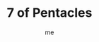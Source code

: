 ---
# basics
title     		 : "7 of Pentacles"
token					 : 'coins-07'
card_type			 : '' # major, minor, court
layout				 : "tarot-card"
author    		 : 'me'
one_liner 		 : "Assessment, evaluation, re-evaluation, reflection"
images				 : ['/assets/images/tarot/rws/rw-coins-07.jpg']
keywords			 : ['assessment', 'evaluation', 're-evaluation', 'reflection']
url						 : 'tarot/cards/coins-07'
aliases				 : []

meaning_light  : "Measuring progress toward your goal. Looking at results with an eye toward improving performance. Asking, “How happy am I?” Coming up with ideas for improving your health or prosperity. Deciding it’s time for a change. Expressing an honest opinion."

meaning_shadow : "Becoming distracted by melancholy thoughts. Longing for “the good old days.” Beating yourself up over lost opportunities. Judging your own work harshly. Holding others to inappropriate standards. Refusing to take part in a project, then whining about the quality of the outcome."

# more detail
correspondence_planet 			: "Saturn"
correspondence_astrological : "Taurus"
correspondence_affirmation  : "To stay on target, I measure my progress."
correspondence_story 				: "The main character looks back on what he or she has achieved and sees his or her work in a new light."

advice_relationships 	 : "When this relationship started, what did you imagine it could become? To what extent have your expectations been fulfilled? If it falls short, you have two options: confront the difference … or revise your expectations. Which option is most likely to lead to happiness?"

advice_work 					 : "Fulfillment keeps work from becoming drudgery. What do you need in order to feel rewarded? To what extent is your current work providing this? A new project can breathe life back into a dull job. Be alert for opportunities to change your job without, necessarily, changing jobs."

advice_spirituality 	 : "Which are you more likely to do: look back on wasted days or focus on a brighter future? The past is the past; let it go. If you haven’t achieved, spiritually speaking, what you hoped to achieve by now, deepen your resolve, set new goals, and pray for the strength to achieve them."

advice_personal_growth : "You can waste an entire lifetime wrestling with regrets. Escape the trap. Shift your focus from the past to the future, and resolve to make the most of the here and now. No amount of looking back can rewrite history; by contrast, working in the here and now can radically alter tomorrow."

advice_fortune_telling : "Things won’t work out as expected. Pick up the pieces and prepare to move on."

questions	: ["What expectations do you have? How have these expectations shaped your efforts?", "To what extent have I fulfilled my own expectations?", "What are the terms of success?", "How can I be happier with the progress I’ve made?"]

# referenced in the symbols.toml data file
symbols	  : ['7', 'coins', 'crop-of-coins', 'unhappy-farmer']

# metadata
suppress_topnav : true
related_cards 	: []

---